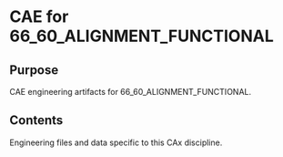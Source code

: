 # CAE for 66_60_ALIGNMENT_FUNCTIONAL

## Purpose
CAE engineering artifacts for 66_60_ALIGNMENT_FUNCTIONAL.

## Contents
Engineering files and data specific to this CAx discipline.

